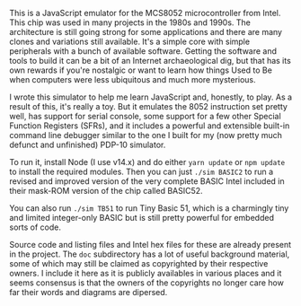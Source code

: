 This is a JavaScript emulator for the MCS8052 microcontroller from
Intel. This chip was used in many projects in the 1980s and 1990s. The
architecture is still going strong for some applications and there are
many clones and variations still available. It's a simple core with
simple peripherals with a bunch of available software. Getting the
software and tools to build it can be a bit of an Internet
archaeological dig, but that has its own rewards if you're nostalgic
or want to learn how things Used to Be when computers were less
ubiquitous and much more mysterious.

I wrote this simulator to help me learn JavaScript and, honestly, to
play. As a result of this, it's really a toy. But it emulates the 8052
instruction set pretty well, has support for serial console, some
support for a few other Special Function Registers (SFRs), and it
includes a powerful and extensible built-in command line debugger
similar to the one I built for my (now pretty much defunct and
unfinished) PDP-10 simulator.

To run it, install Node (I use v14.x) and do either `yarn update` or
`npm update` to install the required modules. Then you can just `./sim
BASIC2` to run a revised and improved version of the very complete
BASIC Intel included in their mask-ROM version of the chip called
BASIC52.

You can also run `./sim TB51` to run Tiny Basic 51, which is a
charmingly tiny and limited integer-only BASIC but is still pretty
powerful for embedded sorts of code.

Source code and listing files and Intel hex files for these are
already present in the project. The `doc` subdirectory has a lot of
useful background material, some of which may still be claimed as
copyrighted by their respective owners. I include it here as it is
publicly availables in various places and it seems consensus is that
the owners of the copyrights no longer care how far their words and
diagrams are dipersed.
